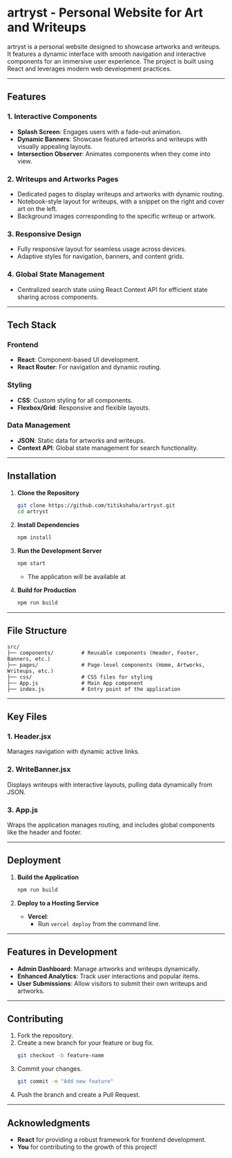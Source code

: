 
# artryst - Personal Website for Art and Writeups

artryst is a personal  website designed to showcase artworks and writeups. It features a dynamic interface with smooth navigation and interactive components for an immersive user experience. The project is built using React and leverages modern web development practices.

---

## Features



### 1. **Interactive Components**
- **Splash Screen**: Engages users with a fade-out animation.
- **Dynamic Banners**: Showcase featured artworks and writeups with visually appealing layouts.
- **Intersection Observer**: Animates components when they come into view.

### 2. **Writeups and Artworks Pages**
- Dedicated pages to display writeups and artworks with dynamic routing.
- Notebook-style layout for writeups, with a snippet on the right and cover art on the left.
- Background images corresponding to the specific writeup or artwork.

### 3. **Responsive Design**
- Fully responsive layout for seamless usage across devices.
- Adaptive styles for navigation, banners, and content grids.

### 4. **Global State Management**
- Centralized search state using React Context API for efficient state sharing across components.

---

## Tech Stack

### Frontend
- **React**: Component-based UI development.
- **React Router**: For navigation and dynamic routing.


### Styling
- **CSS**: Custom styling for all components.
- **Flexbox/Grid**: Responsive and flexible layouts.

### Data Management
- **JSON**: Static data for artworks and writeups.
- **Context API**: Global state management for search functionality.

---

## Installation

1. **Clone the Repository**
   ```bash
   git clone https://github.com/titikshaha/artryst.git
   cd artryst
   ```

2. **Install Dependencies**
   ```bash
   npm install
   ```

3. **Run the Development Server**
   ```bash
   npm start
   ```
   - The application will be available at 

4. **Build for Production**
   ```bash
   npm run build
   ```

---

## File Structure

```
src/
├── components/         # Reusable components (Header, Footer, Banners, etc.)
├── pages/              # Page-level components (Home, Artworks, Writeups, etc.)
├── css/                # CSS files for styling
├── App.js              # Main App component
├── index.js            # Entry point of the application
```

---

## Key Files

### 1. **Header.jsx**
Manages navigation with dynamic active links.

### 2. **WriteBanner.jsx**
Displays writeups with interactive layouts, pulling data dynamically from JSON.

### 3. **App.js**
Wraps the application manages routing, and includes global components like the header and footer.

---

## Deployment

1. **Build the Application**
   ```bash
   npm run build
   ```

2. **Deploy to a Hosting Service**
   - **Vercel**:
     - Run `vercel deploy` from the command line.

---

## Features in Development
- **Admin Dashboard**: Manage artworks and writeups dynamically.
- **Enhanced Analytics**: Track user interactions and popular items.
- **User Submissions**: Allow visitors to submit their own writeups and artworks.

---

## Contributing

1. Fork the repository.
2. Create a new branch for your feature or bug fix.
   ```bash
   git checkout -b feature-name
   ```
3. Commit your changes.
   ```bash
   git commit -m "Add new feature"
   ```
4. Push the branch and create a Pull Request.

---


## Acknowledgments
- **React** for providing a robust framework for frontend development.
- **You** for contributing to the growth of this project!

